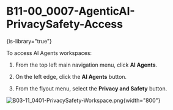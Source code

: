 # B11-00_0007-AgenticAI-PrivacySafety-Access

{is-library="true"}

<snippet id="B11-00_0007-AgenticAI-PrivacySafety-Access_snippet">

To access AI Agents workspaces:

1. From the top left main navigation menu, click **AI Agents**.

2. On the left edge, click the **AI Agents** button.

3. From the flyout menu, select the **Privacy and Safety** button.

![B03-11_0401-PrivacySafety-Workspace.png](B03-11_0401-PrivacySafety-Workspace.png){width="800"}


</snippet>
